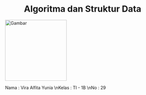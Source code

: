 <h1 style="text-align: center">Algoritma dan Struktur Data</h1>

<img src="https://static.wikia.nocookie.net/logopedia/images/8/8a/Politeknik_Negeri_Malang.png/revision/latest?cb=20190922202558" alt="Gambar" style="height: 200px">

Nama : Vira Alfita Yunia
\nKelas : TI - 1B
\nNo : 29
